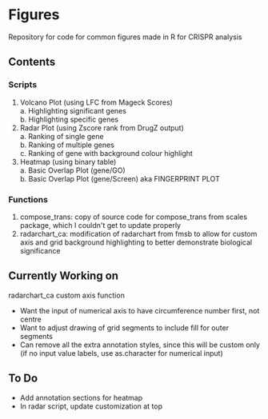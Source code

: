 # Figures
Repository for code for common figures made in R for CRISPR analysis
  
## Contents

### Scripts
1. Volcano Plot (using LFC from Mageck Scores)  
    a. Highlighting significant genes  
    b. Highlighting specific genes  
2. Radar Plot (using Zscore rank from DrugZ output)  
    a. Ranking of single gene  
    b. Ranking of multiple genes  
    c. Ranking of gene with background colour highlight  
3. Heatmap (using binary table)  
    a. Basic Overlap Plot (gene/GO)  
    b. Basic Overlap Plot (gene/Screen) aka FINGERPRINT PLOT  
  
### Functions
1. compose_trans: copy of source code for compose_trans from scales package, which I couldn't get to update properly  
2. radarchart_ca: modification of radarchart from fmsb to allow for custom axis and grid background highlighting to better demonstrate biological significance  
  
## Currently Working on
radarchart_ca custom axis function  
* Want the input of numerical axis to have circumference number first, not centre  
* Want to adjust drawing of grid segments to include fill for outer segments  
* Can remove all the extra annotation styles, since this will be custom only (if no input value labels, use as.character for numerical input)
  
## To Do
* Add annotation sections for heatmap  
* In radar script, update customization at top  
  